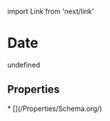 import Link from 'next/link'
# Date

undefined

## Properties

<Grid>
* [](/Properties/Schema.org/)

</Grid>

